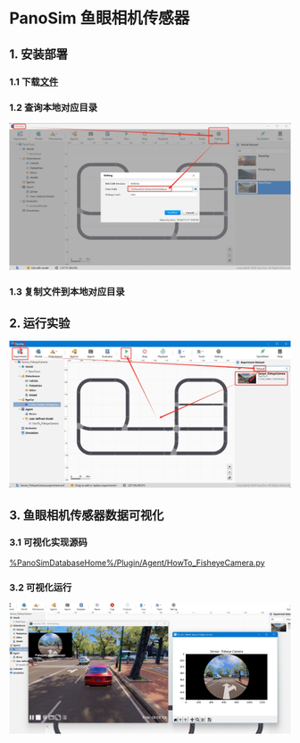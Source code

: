 # PanoSim 鱼眼相机传感器

## 1. 安装部署

### 1.1 下载[文件](https://github.com/liyanlee/PanoSim_How_To/tree/main/Sensor/Camera/FisheyeCamera/PanoSimDatabase)

### 1.2 查询本地对应目录
![image](../../../Bus/ego/docs/images/folder.jpg)

### 1.3 复制文件到本地对应目录

## 2. 运行实验
![image](docs/images/open.jpg)


## 3. 鱼眼相机传感器数据可视化

### 3.1 可视化实现源码
[%PanoSimDatabaseHome%/Plugin/Agent/HowTo_FisheyeCamera.py](PanoSimDatabase/Plugin/Agent/HowTo_FisheyeCamera.py)

### 3.2 可视化运行
![image](docs/images/visualization.jpg)

